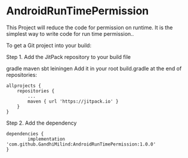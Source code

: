 # AndroidRunTimePermission
This Project will reduce the code for permission on runtime. It is the simplest way to write code for run time permission..

To get a Git project into your build:

Step 1. Add the JitPack repository to your build file

gradle
maven
sbt
leiningen
Add it in your root build.gradle at the end of repositories:

	allprojects {
		repositories {
			...
			maven { url 'https://jitpack.io' }
		}
	}
Step 2. Add the dependency

	dependencies {
	        implementation 'com.github.GandhiMilind:AndroidRunTimePermission:1.0.0'
	}

